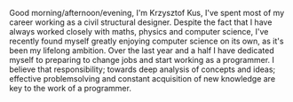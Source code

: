 Good morning/afternoon/evening,
I'm Krzysztof Kus, 
I've spent most of my career working as a civil structural designer. Despite the fact that I have always worked closely with maths, physics and computer science, I've recently found myself greatly enjoying computer science on its own, as it's been my lifelong ambition.
Over the last year and a half I have dedicated myself to preparing to change jobs and start working as a programmer.
I believe that responsibility; towards deep analysis of concepts and ideas; effective problemsolving and constant acquisition of new knowledge are key to the work of a programmer.
